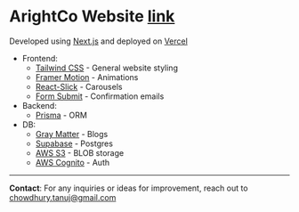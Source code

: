 # ArightCo Website [link](https://arightco.com)

Developed using [Next.js](https://nextjs.org/) and deployed on [Vercel](https://vercel.com/)

- Frontend:
  - [Tailwind CSS](https://tailwindcss.com/) - General website styling
  - [Framer Motion](https://www.framer.com/motion/) - Animations
  - [React-Slick](https://react-slick.neostack.com/) - Carousels
  - [Form Submit](https://formsubmit.co/) - Confirmation emails
- Backend:
  - [Prisma](https://www.prisma.io/) - ORM
- DB:
  - [Gray Matter](https://www.npmjs.com/package/gray-matter) - Blogs
  - [Supabase](https://supabase.com/) - Postgres
  - [AWS S3](https://aws.amazon.com/pm/serv-s3/) - BLOB storage
  - [AWS Cognito](https://aws.amazon.com/cognito/) - Auth

---

**Contact**: For any inquiries or ideas for improvement, reach out to [chowdhury.tanuj@gmail.com](mailto:chowdhury.tanuj@gmail.com)
